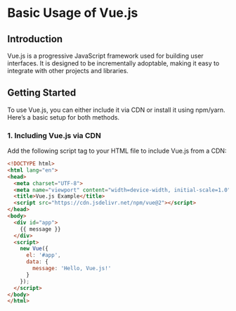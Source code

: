 # Basic Usage of Vue.js

## Introduction

Vue.js is a progressive JavaScript framework used for building user interfaces. It is designed to be incrementally adoptable, making it easy to integrate with other projects and libraries.

## Getting Started

To use Vue.js, you can either include it via CDN or install it using npm/yarn. Here’s a basic setup for both methods.

### 1. Including Vue.js via CDN

Add the following script tag to your HTML file to include Vue.js from a CDN:

```html
<!DOCTYPE html>
<html lang="en">
<head>
  <meta charset="UTF-8">
  <meta name="viewport" content="width=device-width, initial-scale=1.0">
  <title>Vue.js Example</title>
  <script src="https://cdn.jsdelivr.net/npm/vue@2"></script>
</head>
<body>
  <div id="app">
    {{ message }}
  </div>
  <script>
    new Vue({
      el: '#app',
      data: {
        message: 'Hello, Vue.js!'
      }
    });
  </script>
</body>
</html>

